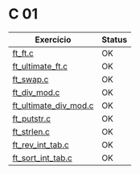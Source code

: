 # C 01

| Exercício                                           | Status |
| --------------------------------------------------- | ------ |
| [ft_ft.c](ex00/ft_ft.c)                             | OK     |
| [ft_ultimate_ft.c](ex01/ft_ultimate_ft.c)           | OK     |
| [ft_swap.c](ex02/ft_swap.c)                         | OK     |
| [ft_div_mod.c](ex03/ft_div_mod.c)                   | OK     |
| [ft_ultimate_div_mod.c](ex04/ft_ultimate_div_mod.c) | OK     |
| [ft_putstr.c](ex05/ft_putstr.c)                     | OK     |
| [ft_strlen.c](ex06/ft_strlen.c)                     | OK     |
| [ft_rev_int_tab.c](ex07/ft_rev_int_tab.c)           | OK     |
| [ft_sort_int_tab.c](ex08/ft_sort_int_tab.c)         | OK     |
